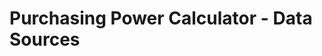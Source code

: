 # Purchasing Power Calculator - Data Sources

<!-- Add your FRED vs BLS data sources documentation here -->


